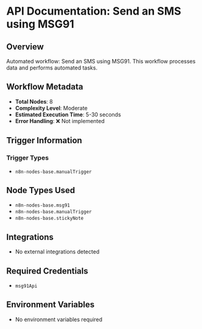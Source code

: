 # API Documentation: Send an SMS using MSG91

## Overview
Automated workflow: Send an SMS using MSG91. This workflow processes data and performs automated tasks.

## Workflow Metadata
- **Total Nodes**: 8
- **Complexity Level**: Moderate
- **Estimated Execution Time**: 5-30 seconds
- **Error Handling**: ❌ Not implemented

## Trigger Information
### Trigger Types
- `n8n-nodes-base.manualTrigger`

## Node Types Used
- `n8n-nodes-base.msg91`
- `n8n-nodes-base.manualTrigger`
- `n8n-nodes-base.stickyNote`

## Integrations
- No external integrations detected

## Required Credentials
- `msg91Api`

## Environment Variables
- No environment variables required
